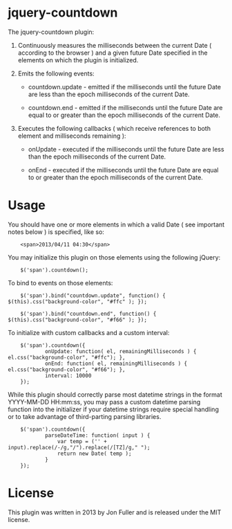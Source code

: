 jquery-countdown
================

The jquery-countdown plugin:
1. Continuously measures the milliseconds between the current Date ( according to the browser )
   and a given future Date specified in the elements on which the plugin is initialized.

2. Emits the following events:
   - countdown.update - emitted if the milliseconds until the future Date are less than the epoch milliseconds of the
                      current Date.

   - countdown.end    - emitted if the milliseconds until the future Date are equal to or greater than the epoch
                      milliseconds of the current Date.

3. Executes the following callbacks ( which receive references to both element and milliseconds remaining ):
   - onUpdate         - executed if the milliseconds until the future Date are less than the epoch milliseconds of the
                      current Date.

   - onEnd            - executed if the milliseconds until the future Date are equal to or greater than the epoch
                      milliseconds of the current Date.

Usage
=====

You should have one or more elements in which a valid Date ( see important notes below ) is specified, like so:

        <span>2013/04/11 04:30</span>

You may initialize this plugin on those elements using the following jQuery:

        $('span').countdown();

To bind to events on those elements:

        $('span').bind("countdown.update", function() { $(this).css("background-color", "#ffc" ); });

        $('span').bind("countdown.end", function() { $(this).css("background-color", "#f66" ); });

To initialize with custom callbacks and a custom interval:

        $('span').countdown({
                onUpdate: function( el, remainingMilliseconds ) { el.css("background-color", "#ffc"); },
                onEnd: function( el, remainingMilliseconds ) { el.css("background-color", "#f66"); },
                interval: 10000
        });

While this plugin should correctly parse most datetime strings in the format YYYY-MM-DD HH:mm:ss, you may pass a custom
datetime parsing function into the initializer if your datetime strings require special handling or to take advantage
of third-parting parsing libraries.

        $('span').countdown({
                parseDateTime: function( input ) {
                    var temp = ('' + input).replace(/-/g,"/").replace(/[TZ]/g," ");
                    return new Date( temp );
                }
        });

License
=======

This plugin was written in 2013 by Jon Fuller and is released under the MIT license.